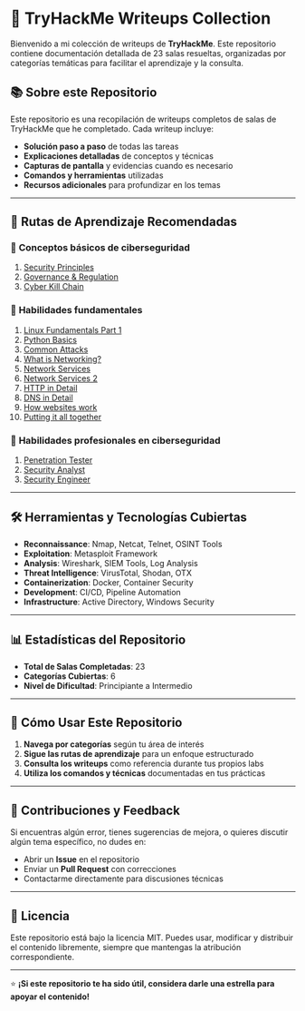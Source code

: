 # 🎯 TryHackMe Writeups Collection

Bienvenido a mi colección de writeups de **TryHackMe**. Este repositorio contiene documentación detallada de 23 salas resueltas, organizadas por categorías temáticas para facilitar el aprendizaje y la consulta.

## 📚 Sobre este Repositorio

Este repositorio es una recopilación de writeups completos de salas de TryHackMe que he completado. Cada writeup incluye:

- **Solución paso a paso** de todas las tareas
- **Explicaciones detalladas** de conceptos y técnicas
- **Capturas de pantalla** y evidencias cuando es necesario
- **Comandos y herramientas** utilizadas
- **Recursos adicionales** para profundizar en los temas


---

## 🎯 Rutas de Aprendizaje Recomendadas

### 🔰 **Conceptos básicos de ciberseguridad**
1. [Security Principles](https://github.com/Ismaeldevs/CTF-Writeups/tree/a947f3e69f938a5fb24fc2a39c19483b63ad4575/TryHackMe/1.%20Cyber%20Security%20Basics/1.%20Security%20Principles)
2. [Governance & Regulation](https://github.com/Ismaeldevs/CTF-Writeups/tree/67ea07f29748b4c68778cad581358fc326611cb1/TryHackMe/1.%20Cyber%20Security%20Basics/2.%20Governance%20%26%20Regulation) 
3. [Cyber Kill Chain](https://github.com/Ismaeldevs/CTF-Writeups/tree/67ea07f29748b4c68778cad581358fc326611cb1/TryHackMe/1.%20Cyber%20Security%20Basics/3.%20Cyber%20Kill%20Chain) 

### 🔸 **Habilidades fundamentales**
1. [Linux Fundamentals Part 1](https://github.com/Ismaeldevs/CTF-Writeups/tree/a947f3e69f938a5fb24fc2a39c19483b63ad4575/TryHackMe/2.%20Fundamental%20Skills/1.%20Linux%20Fundamentals%20Part%201)
2. [Python Basics](https://github.com/Ismaeldevs/CTF-Writeups/tree/main/TryHackMe/2.%20Fundamental%20Skills/2.%20Python%20Basics)
3. [Common Attacks](https://github.com/Ismaeldevs/CTF-Writeups/tree/a947f3e69f938a5fb24fc2a39c19483b63ad4575/TryHackMe/2.%20Fundamental%20Skills/3.%20Common%20Attacks)
4. [What is Networking?](https://github.com/Ismaeldevs/CTF-Writeups/tree/a947f3e69f938a5fb24fc2a39c19483b63ad4575/TryHackMe/2.%20Fundamental%20Skills/4.%20What%20is%20Networking)
5. [Network Services](https://github.com/Ismaeldevs/CTF-Writeups/tree/a947f3e69f938a5fb24fc2a39c19483b63ad4575/TryHackMe/2.%20Fundamental%20Skills/5.%20Network%20Service)
6. [Network Services 2](https://github.com/Ismaeldevs/CTF-Writeups/tree/a947f3e69f938a5fb24fc2a39c19483b63ad4575/TryHackMe/2.%20Fundamental%20Skills/6.%20Network%20Service%202)
7. [HTTP in Detail](https://github.com/Ismaeldevs/CTF-Writeups/tree/a947f3e69f938a5fb24fc2a39c19483b63ad4575/TryHackMe/2.%20Fundamental%20Skills/7.%20HTTP%20in%20Detail)
8. [DNS in Detail](./Active%20Reconnaissance/)
9. [How websites work](https://github.com/Ismaeldevs/CTF-Writeups/tree/a947f3e69f938a5fb24fc2a39c19483b63ad4575/TryHackMe/2.%20Fundamental%20Skills/8.%20DNS%20in%20Detail)
10. [Putting it all together](https://github.com/Ismaeldevs/CTF-Writeups/tree/08336c28174ee54a4653db64e1003663f5da763f/TryHackMe/2.%20Fundamental%20Skills/Putting%20it%20all%20together)

### 🔹 **Habilidades profesionales en ciberseguridad**
1. [Penetration Tester](https://github.com/Ismaeldevs/CTF-Writeups/tree/a947f3e69f938a5fb24fc2a39c19483b63ad4575/TryHackMe/3.%20Cyber%20Security%20Career%20Skills/Penetration%20Tester)
2. [Security Analyst](https://github.com/Ismaeldevs/CTF-Writeups/tree/a947f3e69f938a5fb24fc2a39c19483b63ad4575/TryHackMe/3.%20Cyber%20Security%20Career%20Skills/Security%20Analyst)
3. [Security Engineer](https://github.com/Ismaeldevs/CTF-Writeups/tree/a947f3e69f938a5fb24fc2a39c19483b63ad4575/TryHackMe/3.%20Cyber%20Security%20Career%20Skills/Security%20Engineer)


---

## 🛠️ Herramientas y Tecnologías Cubiertas

- **Reconnaissance**: Nmap, Netcat, Telnet, OSINT Tools
- **Exploitation**: Metasploit Framework
- **Analysis**: Wireshark, SIEM Tools, Log Analysis
- **Threat Intelligence**: VirusTotal, Shodan, OTX
- **Containerization**: Docker, Container Security
- **Development**: CI/CD, Pipeline Automation
- **Infrastructure**: Active Directory, Windows Security

---

## 📊 Estadísticas del Repositorio

- **Total de Salas Completadas**: 23
- **Categorías Cubiertas**: 6
- **Nivel de Dificultad**: Principiante a Intermedio

---


## 📝 Cómo Usar Este Repositorio

1. **Navega por categorías** según tu área de interés
2. **Sigue las rutas de aprendizaje** para un enfoque estructurado
3. **Consulta los writeups** como referencia durante tus propios labs
4. **Utiliza los comandos y técnicas** documentadas en tus prácticas

---

## 🤝 Contribuciones y Feedback

Si encuentras algún error, tienes sugerencias de mejora, o quieres discutir algún tema específico, no dudes en:

- Abrir un **Issue** en el repositorio
- Enviar un **Pull Request** con correcciones
- Contactarme directamente para discusiones técnicas

---

## 📄 Licencia

Este repositorio está bajo la licencia MIT. Puedes usar, modificar y distribuir el contenido libremente, siempre que mantengas la atribución correspondiente.

---

⭐ **¡Si este repositorio te ha sido útil, considera darle una estrella para apoyar el contenido!**